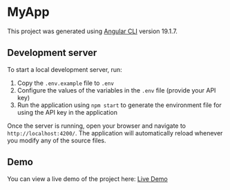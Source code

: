 # MyApp

This project was generated using [Angular CLI](https://github.com/angular/angular-cli) version 19.1.7.

## Development server

To start a local development server, run:

1. Copy the `.env.example` file to `.env`
2. Configure the values of the variables in the `.env` file (provide your API key)
3. Run the application using `npm start` to generate the environment file for using the API key in the application

Once the server is running, open your browser and navigate to `http://localhost:4200/`. The application will automatically reload whenever you modify any of the source files.

## Demo

You can view a live demo of the project here: [Live Demo](https://currency-converter-15901.web.app/)
